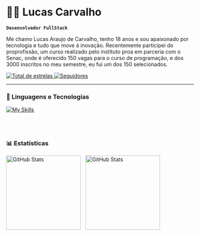 # 🧑‍💻 Lucas Carvalho

**`Desenvolvedor FullStack`**

Me chamo Lucas Araujo de Carvalho, tenho 18 anos e sou apaixonado por tecnologia e tudo que move á inovação. Recentemente participei do proprofissão, um curso realizado pelo instituto proa em parceria com o Senac, onde é oferecido 150 vagas para o curso de programação, e dos 3000 inscritos no meu semestre, eu fui um dos 150 selecionados.
<p align="left">
    <a href="https://github.com/Larissakich?tab=repositories&sort=stargazers">
        <img 
            alt="Total de estrelas" 
            title="Total de estrelas GitHub" 
            src="https://custom-icon-badges.demolab.com/github/stars/l4raujo?color=55960c&style=for-the-badge&labelColor=488207&logo=star&label=estrelas"
        />
    </a>
    <a href="https://github.com/Larissakich?tab=followers">
        <img 
            alt="Seguidores" 
            title="Me siga no GitHub" 
            src="https://custom-icon-badges.demolab.com/github/followers/l4raujo?color=236ad3&labelColor=1155ba&style=for-the-badge&logo=github&label=Seguidores&logoColor=white"
        />
    </a>
</p>

---

### 🤖 Linguagens e Tecnologias


[![My Skills](https://skillicons.dev/icons?i=js,html,css,docker,kotlin,mysql,py,react,sass,spring,styledcomponents,tailwind,ts)](https://skillicons.dev)

<br/>
<br/>

### 📊 Estatísticas

<p>
  <img 
    align="left" 
    alt="GitHub Stats" 
    height="200" 
    style="padding-right: 10px;" 
    src="https://github-readme-stats.vercel.app/api?username=l4raujo&show_icons=true&theme=tokyonight&include_all_commits=true&locale=pt-br" 
  />
    
  <img 
      align="center" 
      alt="GitHub Stats" 
      height="200" 
      src="https://github-readme-stats.vercel.app/api/top-langs/?username=l4raujo&theme=tokyonight&layout=compact&custom_title=Tecnologias&langs_count=9" 
  />
</p>



